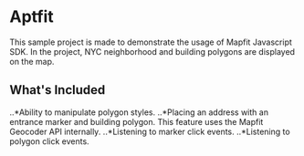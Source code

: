 # Aptfit
This sample project is made to demonstrate the usage of Mapfit Javascript SDK. In the project, NYC neighborhood and building polygons are displayed on the map.
## What's Included
..*Ability to manipulate polygon styles.
..*Placing an address with an entrance marker and building polygon. This feature uses the Mapfit Geocoder API internally.
..*Listening to marker click events.
..*Listening to polygon click events.

